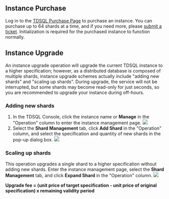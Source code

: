 ## Instance Purchase
Log in to the [TDSQL Purchase Page](https://console.cloud.tencent.com/dcdb/buy) to purchase an instance. You can purchase up to 64 shards at a time, and if you need more, please [submit a ticket](https://console.cloud.tencent.com/workorder/category).
Initialization is required for the purchased instance to function normally.

## Instance Upgrade
An instance upgrade operation will upgrade the current TDSQL instance to a higher specification; however, as a distributed database is composed of multiple shards, instance upgrade schemes actually include "adding new shards" and "scaling up shards". During upgrade, the service will not be interrupted, but some shards may become read-only for just seconds, so you are recommended to upgrade your instance during off-hours.

### Adding new shards
1. In the TDSQL Console, click the instance name or **Manage** in the "Operation" column to enter the instance management page.
![](https://main.qcloudimg.com/raw/2d971c5208429a4fcd5620bfd8e9c8a0.png)
2. Select the **Shard Management** tab, click **Add Shard** in the "Operation" column, and select the specification and quantity of new shards in the pop-up dialog box.
![](https://main.qcloudimg.com/raw/d9a2e9b9261b3252a0db00472b1c3c92.png)

### Scaling up shards
This operation upgrades a single shard to a higher specification without adding new shards.
Enter the instance management page, select the **Shard Management** tab, and click **Expand Shard** in the "Operation" column.
![](https://main.qcloudimg.com/raw/4e28cc10867d73661ed688ba3240fe18.png)

**Upgrade fee = (unit price of target specification - unit price of original specification) x remaining validity period**

